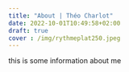 ```yaml
---
title: "About | Théo Charlot"
date: 2022-10-01T10:49:58+02:00
draft: true
cover : /img/rythmeplat250.jpeg
---
```



this is some information about me 

